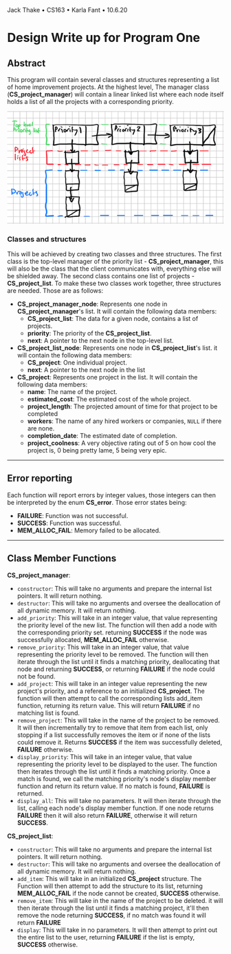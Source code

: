 Jack Thake • CS163 • Karla Fant • 10.6.20

# Design Write up for Program One
## Abstract
This program will contain several classes and structures representing a list of home improvement projects. At the highest level, The manager class (**CS_project_manager**) will contain a linear linked list where each node itself holds a list of all the projects with a corresponding priority.

![list structure](img/list_structure.png)

### Classes and structures
This will be achieved by creating two classes and three structures. The first class is the top-level manager of the priority list - **CS_project_manager**, this will also be the class that the client communicates with, everything else will be shielded away. The second class contains one list of projects - **CS_project_list**. To make these two classes work together, three structures are needed. Those are as follows:
- **CS_project_manager_node**: Represents one node in **CS_project_manager**'s
  list. It will contain the following data members:
  - **CS_project_list**: The data for a given node, contains a list of projects.
  - **priority**: The priority of the **CS_project_list**.
  - **next**: A pointer to the next node in the top-level list.
- **CS_project_list_node**: Represents one node in **CS_project_list**'s list. it
  will contain the following data members:
  - **CS_project**: One individual project.
  - **next**: A pointer to the next node in the list
- **CS_project**: Represents one project in the list. It will contain the following
  data members:
  - **name**: The name of the project.
  - **estimated_cost**: The estimated cost of the whole project.
  - **project_length**: The projected amount of time for that project to be completed
  - **workers**: The name of any hired workers or companies, ```NULL``` if there are none.
  - **completion_date**: The estimated date of completion.
  - **project_coolness**: A very objective rating out of 5 on how cool the project is, 0
    being pretty lame, 5 being very epic.

---
## Error reporting
Each function will report errors by integer values, those integers can then be interpreted
by the enum **CS_error**. Those error states being:
- **FAILURE**: Function was not successful.
- **SUCCESS**: Function was successful.
- **MEM_ALLOC_FAIL**: Memory failed to be allocated.

---
## Class Member Functions
**CS_project_manager**:
- `constructor`: This will take no arguments and prepare the internal list pointers. It will return nothing.
- `destructor`: This will take no arguments and oversee the deallocation of all dynamic memory. It will return nothing.
- `add_priority`: This will take in an integer value, that value representing the priority level of the new list. The function will then add a node with the corresponding priority set. returning **SUCCESS** if the node was successfully allocated, **MEM_ALLOC_FAIL**
  otherwise.
- `remove_priority`: This will take in an integer value, that value representing the priority level to be removed. The function will then iterate through the list until it finds a matching priority, deallocating that node and returning **SUCCESS**, or returning **FAILURE** if the node could not be found.
- `add_project`: This will take in an integer value representing the new project's priority,
  and a reference to an initialized **CS_project**. The function will then attempt to call the corresponding lists add_item function, returning its return value. This will return
  **FAILURE** if no matching list is found.
- `remove_project`: This will take in the name of the project to be removed. It will then incrementally try to remove that item from each list, only stopping if a list successfully removes the item or if none of the lists could remove it. Returns **SUCCESS** if the item was successfully deleted, **FAILURE** otherwise.
- `display_priority`: This will take in an integer value, that value representing the priority level to be displayed to the user. The function then iterates through the list until it finds a matching priority. Once a match is found, we call the matching priority's node's display member function and return its return value. If no match is found,
  **FAILURE** is returned.
- `display_all`: This will take no parameters. It will then iterate through the list,
  calling each node's display member function. If one node returns **FAILURE** then it will also return **FAILURE**, otherwise it will return **SUCCESS**.

**CS_project_list**:
- `constructor`: This will take no arguments and prepare the internal list pointers. It will return nothing.
- `destructor`: This will take no arguments and oversee the deallocation of all dynamic memory. It will return nothing.
- `add_item`: This will take in an initialized **CS_project** structure. The Function
  will then attempt to add the structure to its list, returning **MEM_ALLOC_FAIL** if
  the node cannot be created, **SUCCESS** otherwise.
- `remove_item`: This will take in the name of the project to be deleted. it will then
  iterate through the list until it finds a matching project, it'll then remove the node
  returning **SUCCESS**, if no match was found it will return **FAILURE**
- `display`: This will take in no parameters. It will then attempt to print out the
  entire list to the user, returning **FAILURE** if the list is empty, **SUCCESS**
  otherwise.
